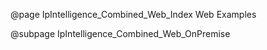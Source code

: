 @page IpIntelligence_Combined_Web_Index Web Examples

@subpage IpIntelligence_Combined_Web_OnPremise